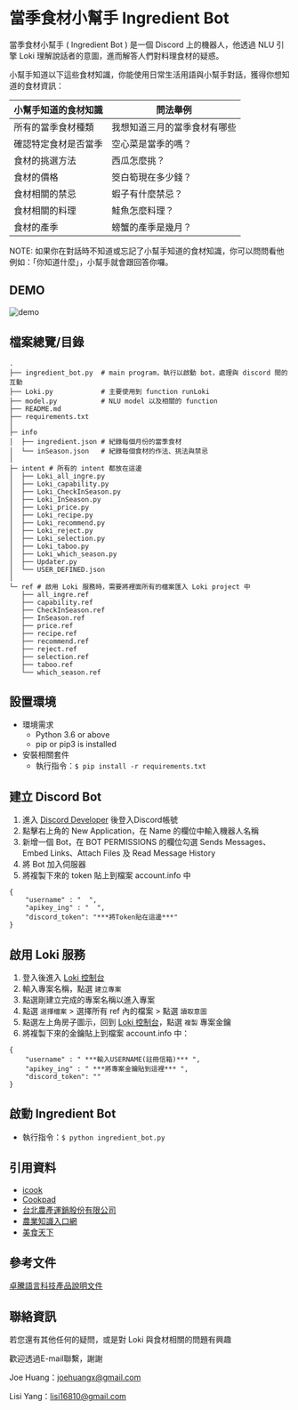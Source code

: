 # 當季食材小幫手 Ingredient Bot
當季食材小幫手 ( Ingredient Bot ) 是一個 Discord 上的機器人，他透過 NLU 引擎 Loki 理解說話者的意圖，進而解答人們對料理食材的疑惑。

小幫手知道以下這些食材知識，你能使用日常生活用語與小幫手對話，獲得你想知道的食材資訊：

| 小幫手知道的食材知識 | 問法舉例 |
| --------- | -------- |
| 所有的當季食材種類 | 我想知道三月的當季食材有哪些 |
| 確認特定食材是否當季 | 空心菜是當季的嗎？ |
| 食材的挑選方法 | 西瓜怎麼挑？ |
| 食材的價格 | 筊白筍現在多少錢？ |
| 食材相關的禁忌 | 蝦子有什麼禁忌？ |
| 食材相關的料理 | 鮭魚怎麼料理？ |
| 食材的產季 | 螃蟹的產季是幾月？ |

NOTE: 如果你在對話時不知道或忘記了小幫手知道的食材知識，你可以問問看他例如：「你知道什麼」，小幫手就會跟回答你囉。

DEMO
-------------
![demo](https://user-images.githubusercontent.com/60727654/188308106-9ed17f09-9d18-4ac2-98f6-bfae481b6eb2.gif)

檔案總覽/目錄
-------------
```
.
├── ingredient_bot.py  # main program，執行以啟動 bot，處理與 discord 間的互動
├── Loki.py            # 主要使用到 function runLoki 
├── model.py           # NLU model 以及相關的 function
├── README.md
├── requirements.txt
│  
├─ info 
│  ├── ingredient.json # 紀錄每個月份的當季食材
│  └── inSeason.json   # 紀錄每個食材的作法、挑法與禁忌
│      
├─ intent # 所有的 intent 都放在這邊
│  ├── Loki_all_ingre.py
│  ├── Loki_capability.py
│  ├── Loki_CheckInSeason.py
│  ├── Loki_InSeason.py
│  ├── Loki_price.py
│  ├── Loki_recipe.py
│  ├── Loki_recommend.py
│  ├── Loki_reject.py
│  ├── Loki_selection.py
│  ├── Loki_taboo.py
│  ├── Loki_which_season.py
│  ├── Updater.py
│  └── USER_DEFINED.json
│          
└─ ref # 啟用 Loki 服務時，需要將裡面所有的檔案匯入 Loki project 中
   ├── all_ingre.ref
   ├── capability.ref
   ├── CheckInSeason.ref
   ├── InSeason.ref
   ├── price.ref
   ├── recipe.ref
   ├── recommend.ref
   ├── reject.ref
   ├── selection.ref
   ├── taboo.ref
   └── which_season.ref
```

設置環境
-------------
- 環境需求
    - Python 3.6 or above
    - pip or pip3 is installed
- 安裝相關套件
    - 執行指令：`$ pip install -r requirements.txt`

建立 Discord Bot
-------------
1. 進入 [Discord Developer](https://discord.com/developers/applications) 後登入Discord帳號
2. 點擊右上角的 New Application，在 Name 的欄位中輸入機器人名稱
3. 新增一個 Bot，在 BOT PERMISSIONS 的欄位勾選 Sends Messages、Embed Links、Attach Files 及 Read Message History
4. 將 Bot 加入伺服器
5. 將複製下來的 token 貼上到檔案 account.info 中
```
{
    "username" : "  ",
    "apikey_ing" : "  ",
    "discord_token": "***將Token貼在這邊***"
}
```

啟用 Loki 服務
-------------
1. 登入後進入 [Loki 控制台](https://api.droidtown.co/loki/)
2. 輸入專案名稱，點選 `建立專案`
3. 點選剛建立完成的專案名稱以進入專案
4. 點選 `選擇檔案` > 選擇所有 ref 內的檔案 > 點選 `讀取意圖`
5. 點選左上角房子圖示，回到 [Loki 控制台](https://api.droidtown.co/loki/)，點選 `複製` 專案金鑰
6. 將複製下來的金鑰貼上到檔案 account.info 中：
```
{
    "username" : " ***輸入USERNAME(註冊信箱)*** ",
    "apikey_ing" : " ***將專案金鑰貼到這裡*** ",
    "discord_token": ""
}
```

啟動 Ingredient Bot
-------------
- 執行指令：`$ python ingredient_bot.py`

引用資料
-------------
* [icook](https://icook.tw/)
* [Cookpad](https://cookpad.com/tw)
* [台北農產運銷股份有限公司](http://www.tapmc.com.taipei/)
* [農業知識入口網](https://kmweb.coa.gov.tw/)
* [美食天下](https://www.meishichina.com/)

參考文件
-------------
[卓騰語言科技產品說明文件](https://api.droidtown.co/document/)

聯絡資訊
-------------
若您還有其他任何的疑問，或是對 Loki 與食材相關的問題有興趣 

歡迎透過E-mail聯繫，謝謝 

Joe Huang：[joehuangx@gmail.com](mailto:joehuangx@gmail.com)      

Lisi Yang：[lisi16810@gmail.com](mailto:lisi16810@gmail.com)
